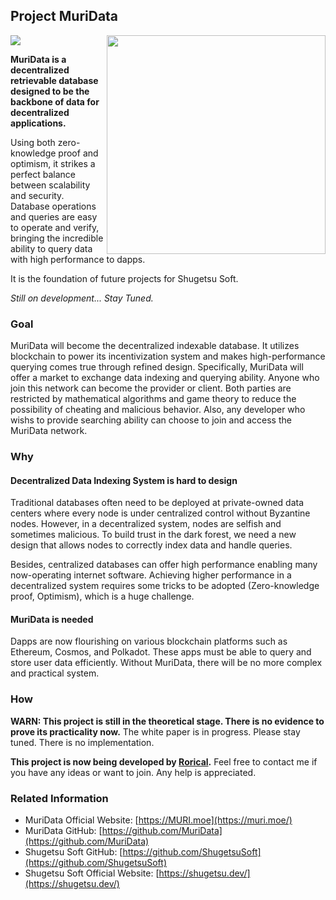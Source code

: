 ## Project MuriData

<img src="https://img.shields.io/badge/stage-theoretical-blue?style=for-the-badge">
<img align="right" width="350" src="https://cdn.jsdelivr.net/gh/MuriData/.github/images/muri.webp">

**MuriData is a decentralized retrievable database designed to be the backbone of data for decentralized applications.**

Using both zero-knowledge proof and optimism, it strikes a perfect balance between scalability and security. 
Database operations and queries are easy to operate and verify, bringing the incredible ability to query data with high performance to dapps.

It is the foundation of future projects for Shugetsu Soft.

*Still on development... Stay Tuned.*

### Goal

MuriData will become the decentralized indexable database.
It utilizes blockchain to power its incentivization system and makes high-performance querying comes true through refined design.
Specifically, MuriData will offer a market to exchange data indexing and querying ability. Anyone who join this network can become the provider or client. Both parties are restricted by mathematical algorithms and game theory to reduce the possibility of cheating and malicious behavior. Also, any developer who wishs to provide searching ability can choose to join and access the MuriData network.

### Why

#### Decentralized Data Indexing System is hard to design

Traditional databases often need to be deployed at private-owned data centers where every node is under centralized control without Byzantine nodes. However, in a decentralized system, nodes are selfish and sometimes malicious. To build trust in the dark forest, we need a new design that allows nodes to correctly index data and handle queries.

Besides, centralized databases can offer high performance enabling many now-operating internet software. Achieving higher performance in a decentralized system requires some tricks to be adopted (Zero-knowledge proof, Optimism), which is a huge challenge.

#### MuriData is needed

Dapps are now flourishing on various blockchain platforms such as Ethereum, Cosmos, and Polkadot. These apps must be able to query and store user data efficiently. Without MuriData, there will be no more complex and practical system.

### How

**WARN: This project is still in the theoretical stage. There is no evidence to prove its practicality now.**
The white paper is in progress. Please stay tuned.
There is no implementation.

**This project is now being developed by [Rorical](https://github.com/Rorical).**
Feel free to contact me if you have any ideas or want to join.
Any help is appreciated.

### Related Information

-   MuriData Official Website: [https://MURI.moe](https://muri.moe/)
-   MuriData GitHub: [https://github.com/MuriData](https://github.com/MuriData)
-   Shugetsu Soft GitHub: [https://github.com/ShugetsuSoft](https://github.com/ShugetsuSoft)
-   Shugetsu Soft Official Website: [https://shugetsu.dev/](https://shugetsu.dev/)
